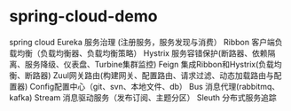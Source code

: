 # spring-cloud-demo
spring cloud
Eureka 服务治理 (注册服务，服务发现与消费）
Ribbon 客户端负载均衡（负载均衡器、负载均衡策略）
Hystrix  服务容错保护(断路器、依赖隔离、服务降级、仪表盘、Turbine集群监控)
Feign 集成Ribbon和Hystrix(负载均衡、断路器)
Zuul网关路由(构建网关、配置路由、请求过滤、动态加载路由与配置器)
Config配置中心（git、svn、本地文件、db）
Bus 消息代理(rabbitmq、kafka)
Stream 消息驱动服务（发布订阅、主题分区）
Sleuth 分布式服务追踪
